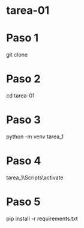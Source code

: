 # tarea-01

# Paso 1
git clone

# Paso 2
cd tarea-01

# Paso 3
python -m venv tarea_1

# Paso 4
tarea_1\Scripts\activate

# Paso 5
pip install -r requirements.txt